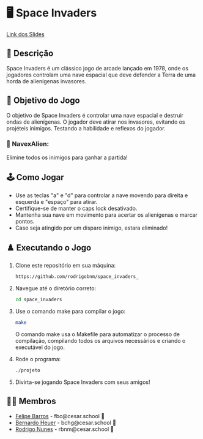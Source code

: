 # 🖥️ Space Invaders

<a href="https://docs.google.com/presentation/d/1cxSJhHQafo8WdFYcEtkpRcPH0jsyWek1CZyrC1gLLpE/edit?usp=sharing">Link dos Slides</a>

## 📄 Descrição

Space Invaders é um clássico jogo de arcade lançado em 1978, onde os jogadores controlam uma nave espacial que deve defender a Terra de uma horda de alienígenas invasores.

## 🎲 Objetivo do Jogo

O objetivo de Space Invaders é controlar uma nave espacial e destruir ondas de alienígenas. O jogador deve atirar nos invasores, evitando os projéteis inimigos. Testando a habilidade e reflexos do jogador.

### 👾 NavexAlien:

Elimine todos os inimigos para ganhar a partida!

## 🕹️ Como Jogar

- Use as teclas "a" e "d" para controlar a nave movendo para direita e esquerda e "espaço" para atirar.
- Certifique-se de manter o caps lock desativado.
- Mantenha sua nave em movimento para acertar os alienígenas e marcar pontos.
- Caso seja atingido por um disparo inimigo, estara eliminado!

## ♟️ Executando o Jogo


1. Clone este repositório em sua máquina:
   ```sh
   https://github.com/rodrigobnm/space_invaders_
   ```
2. Navegue até o  diretório correto:
    ```sh
   cd space_invaders
   ```
3. Use o comando make para compilar o jogo:
   ```sh
   make
   ```
   O comando make usa o Makefile para automatizar o processo de compilação, compilando todos os arquivos necessários e criando o executável do jogo.

4. Rode o programa:
    ```sh
   ./projeto
   ```
5. Divirta-se jogando Space Invaders com seus amigos!

## 👩‍💻 Membros

<ul>
  <li>
    <a href="https://github.com/fbclipe">Felipe Barros</a> -
    fbc@cesar.school 📩
  </li>
  <li>
    <a href="https://github.com/bernardoheuer">Bernardo Heuer</a> -
    bchg@cesar.school 📩
  </li>
  <li>
    <a href="https://github.com/rodrigobnm">Rodrigo Nunes</a> -
    rbnm@cesar.school 📩
  </li>
</ul>
<!--
<table>
  <tr>
    <td align="center">
      <a href="https://github.com/fbclipe">
        <img src="https://avatars.githubusercontent.com/u/140045120?s=400&v=4" width="100px;" alt="Foto de Felipe"/><br>
        <sub>
          <b>Felipe Barros</b>
        </sub>
      </a>
    </td>
    <td align="center">
      <a href="https://github.com/bernardoheuer">
        <img src="https://avatars.githubusercontent.com/u/161061513?v=4" width="100px;" alt="Foto de Bernardo"/><br>
        <sub>
          <b>Bernardo Heuer</b>
        </sub>
      </a>
    </td>
    <td align="center">
      <a href="https://github.com/rodrigobnm">
        <img src="https://avatars.githubusercontent.com/u/150079017?v=4" width="100px;" alt="Foto de Rodrigo"/><br>
        <sub>
          <b>Rodrigo Nunes</b>
        </sub>
      </a>
    </td>
  </tr>
</table>
-->




